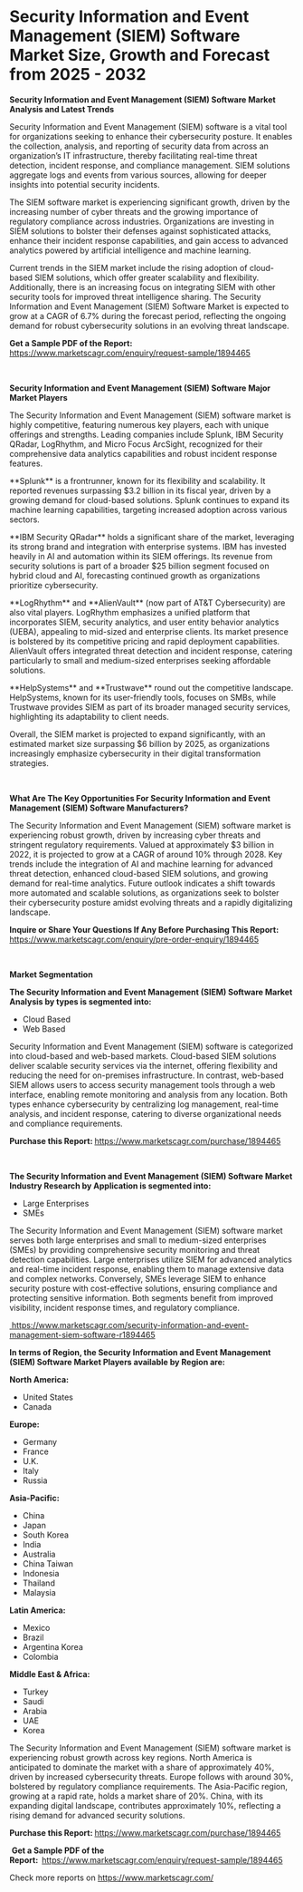 <p><h1>Security Information and Event Management (SIEM) Software Market Size, Growth and Forecast from 2025 - 2032</h1></p><p><strong>Security Information and Event Management (SIEM) Software Market Analysis and Latest Trends</strong></p>
<p><p>Security Information and Event Management (SIEM) software is a vital tool for organizations seeking to enhance their cybersecurity posture. It enables the collection, analysis, and reporting of security data from across an organization’s IT infrastructure, thereby facilitating real-time threat detection, incident response, and compliance management. SIEM solutions aggregate logs and events from various sources, allowing for deeper insights into potential security incidents.</p><p>The SIEM software market is experiencing significant growth, driven by the increasing number of cyber threats and the growing importance of regulatory compliance across industries. Organizations are investing in SIEM solutions to bolster their defenses against sophisticated attacks, enhance their incident response capabilities, and gain access to advanced analytics powered by artificial intelligence and machine learning.</p><p>Current trends in the SIEM market include the rising adoption of cloud-based SIEM solutions, which offer greater scalability and flexibility. Additionally, there is an increasing focus on integrating SIEM with other security tools for improved threat intelligence sharing. The Security Information and Event Management (SIEM) Software Market is expected to grow at a CAGR of 6.7% during the forecast period, reflecting the ongoing demand for robust cybersecurity solutions in an evolving threat landscape.</p></p>
<p><strong>Get a Sample PDF of the Report:&nbsp;</strong> <a href="https://www.marketscagr.com/enquiry/request-sample/1894465?utm_campaign=1868&utm_medium=2&utm_source=Github&utm_content=ia&utm_term=14012025&utm_id=security-information-and-event-management-siem-software">https://www.marketscagr.com/enquiry/request-sample/1894465</a></p>
<p>&nbsp;</p>
<p><strong>Security Information and Event Management (SIEM) Software Major Market Players</strong></p>
<p><p>The Security Information and Event Management (SIEM) software market is highly competitive, featuring numerous key players, each with unique offerings and strengths. Leading companies include Splunk, IBM Security QRadar, LogRhythm, and Micro Focus ArcSight, recognized for their comprehensive data analytics capabilities and robust incident response features.</p><p>**Splunk** is a frontrunner, known for its flexibility and scalability. It reported revenues surpassing $3.2 billion in its fiscal year, driven by a growing demand for cloud-based solutions. Splunk continues to expand its machine learning capabilities, targeting increased adoption across various sectors.</p><p>**IBM Security QRadar** holds a significant share of the market, leveraging its strong brand and integration with enterprise systems. IBM has invested heavily in AI and automation within its SIEM offerings. Its revenue from security solutions is part of a broader $25 billion segment focused on hybrid cloud and AI, forecasting continued growth as organizations prioritize cybersecurity.</p><p>**LogRhythm** and **AlienVault** (now part of AT&T Cybersecurity) are also vital players. LogRhythm emphasizes a unified platform that incorporates SIEM, security analytics, and user entity behavior analytics (UEBA), appealing to mid-sized and enterprise clients. Its market presence is bolstered by its competitive pricing and rapid deployment capabilities. AlienVault offers integrated threat detection and incident response, catering particularly to small and medium-sized enterprises seeking affordable solutions.</p><p>**HelpSystems** and **Trustwave** round out the competitive landscape. HelpSystems, known for its user-friendly tools, focuses on SMBs, while Trustwave provides SIEM as part of its broader managed security services, highlighting its adaptability to client needs.</p><p>Overall, the SIEM market is projected to expand significantly, with an estimated market size surpassing $6 billion by 2025, as organizations increasingly emphasize cybersecurity in their digital transformation strategies.</p></p>
<p>&nbsp;</p>
<p><strong>What Are The Key Opportunities For Security Information and Event Management (SIEM) Software Manufacturers?</strong></p>
<p><p>The Security Information and Event Management (SIEM) software market is experiencing robust growth, driven by increasing cyber threats and stringent regulatory requirements. Valued at approximately $3 billion in 2022, it is projected to grow at a CAGR of around 10% through 2028. Key trends include the integration of AI and machine learning for advanced threat detection, enhanced cloud-based SIEM solutions, and growing demand for real-time analytics. Future outlook indicates a shift towards more automated and scalable solutions, as organizations seek to bolster their cybersecurity posture amidst evolving threats and a rapidly digitalizing landscape.</p></p>
<p><strong>Inquire or Share Your Questions If Any Before Purchasing This Report:</strong> <a href="https://www.marketscagr.com/enquiry/pre-order-enquiry/1894465?utm_campaign=1868&utm_medium=2&utm_source=Github&utm_content=ia&utm_term=14012025&utm_id=security-information-and-event-management-siem-software">https://www.marketscagr.com/enquiry/pre-order-enquiry/1894465</a></p>
<p>&nbsp;</p>
<p><strong>Market Segmentation</strong></p>
<p><strong>The Security Information and Event Management (SIEM) Software Market Analysis by types is segmented into:</strong></p>
<p><ul><li>Cloud Based</li><li>Web Based</li></ul></p>
<p><p>Security Information and Event Management (SIEM) software is categorized into cloud-based and web-based markets. Cloud-based SIEM solutions deliver scalable security services via the internet, offering flexibility and reducing the need for on-premises infrastructure. In contrast, web-based SIEM allows users to access security management tools through a web interface, enabling remote monitoring and analysis from any location. Both types enhance cybersecurity by centralizing log management, real-time analysis, and incident response, catering to diverse organizational needs and compliance requirements.</p></p>
<p><strong>Purchase this Report:&nbsp;</strong><a href="https://www.marketscagr.com/purchase/1894465?utm_campaign=1868&utm_medium=2&utm_source=Github&utm_content=ia&utm_term=14012025&utm_id=security-information-and-event-management-siem-software">https://www.marketscagr.com/purchase/1894465</a></p>
<p>&nbsp;</p>
<p><strong>The Security Information and Event Management (SIEM) Software Market Industry Research by Application is segmented into:</strong></p>
<p><ul><li>Large Enterprises</li><li>SMEs</li></ul></p>
<p><p>The Security Information and Event Management (SIEM) software market serves both large enterprises and small to medium-sized enterprises (SMEs) by providing comprehensive security monitoring and threat detection capabilities. Large enterprises utilize SIEM for advanced analytics and real-time incident response, enabling them to manage extensive data and complex networks. Conversely, SMEs leverage SIEM to enhance security posture with cost-effective solutions, ensuring compliance and protecting sensitive information. Both segments benefit from improved visibility, incident response times, and regulatory compliance.</p></p>
<p><a href="https://www.marketscagr.com/security-information-and-event-management-siem-software-r1894465?utm_campaign=1868&utm_medium=2&utm_source=Github&utm_content=ia&utm_term=14012025&utm_id=security-information-and-event-management-siem-software">&nbsp;https://www.marketscagr.com/security-information-and-event-management-siem-software-r1894465</a></p>
<p><strong>In terms of Region, the Security Information and Event Management (SIEM) Software Market Players available by Region are:</strong></p>
<p>
    <p> <strong> North America: </strong>
        <ul>
            <li>United States</li>
            <li>Canada</li>
        </ul>
        </p> 
    <p> <strong> Europe: </strong>
        <ul>
            <li>Germany</li>
            <li>France</li>
            <li>U.K.</li>
            <li>Italy</li>
            <li>Russia</li>
        </ul>
        </p> 
    <p> <strong> Asia-Pacific: </strong>
        <ul>
            <li>China</li>
            <li>Japan</li>
            <li>South Korea</li>
            <li>India</li>
            <li>Australia</li>
            <li>China Taiwan</li>
            <li>Indonesia</li>
            <li>Thailand</li>
            <li>Malaysia</li>
        </ul>
        </p> 
    <p> <strong> Latin America: </strong>
        <ul>
            <li>Mexico</li>
            <li>Brazil</li>
            <li>Argentina Korea</li>
            <li>Colombia</li>
        </ul>
        </p> 
    <p> <strong> Middle East & Africa: </strong>
        <ul>
            <li>Turkey</li>
            <li>Saudi</li>
            <li>Arabia</li>
            <li>UAE</li>
            <li>Korea</li>
        </ul>
    </p>
    </p>
<p><p>The Security Information and Event Management (SIEM) software market is experiencing robust growth across key regions. North America is anticipated to dominate the market with a share of approximately 40%, driven by increased cybersecurity threats. Europe follows with around 30%, bolstered by regulatory compliance requirements. The Asia-Pacific region, growing at a rapid rate, holds a market share of 20%. China, with its expanding digital landscape, contributes approximately 10%, reflecting a rising demand for advanced security solutions.</p></p>
<p><strong>Purchase this Report: </strong><a href="https://www.marketscagr.com/purchase/1894465?utm_campaign=1868&utm_medium=2&utm_source=Github&utm_content=ia&utm_term=14012025&utm_id=security-information-and-event-management-siem-software">https://www.marketscagr.com/purchase/1894465</a></p>
<p>&nbsp;<strong>Get a Sample PDF of the Report:&nbsp;&nbsp;</strong><a href="https://www.marketscagr.com/enquiry/request-sample/1894465?utm_campaign=1868&utm_medium=2&utm_source=Github&utm_content=ia&utm_term=14012025&utm_id=security-information-and-event-management-siem-software">https://www.marketscagr.com/enquiry/request-sample/1894465</a></p>
<p><strong></strong></p>
<p>Check more reports on <a href="https://www.marketscagr.com/?utm_campaign=1868&utm_medium=2&utm_source=Github&utm_content=ia&utm_term=14012025&utm_id=security-information-and-event-management-siem-software">https://www.marketscagr.com/</a></p>
